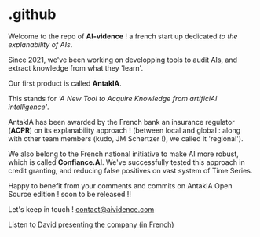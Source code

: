 # .github

Welcome to the repo of **AI-vidence** ! a french start up dedicated *to the explanability of AIs*.

Since 2021, we've been working on developping tools to audit AIs, and extract knowledge from what they 'learn'.

Our first product is called **AntakIA**. 

This stands for *'A New Tool to Acquire Knowledge from artIficiAl intelligence'*.

AntakIA has been awarded by the French bank an insurance regulator (**ACPR**) on its explanability approach ! (between local and global : along with other team members (kudo, JM Schertzer !), we called it 'regional'). 

We also belong to the French national initiative to make AI more robust, which is called **Confiance.AI**.
We've successfully tested this approach in credit granting, and reducing false positives on vast system of Time Series.

Happy to benefit from your comments and commits on AntakIA Open Source edition ! soon to be released !!

Let's keep in touch ! 
contact@aividence.com

Listen to [David presenting the company (in French)](https://www.youtube.com/watch?v=ahFJM-LVopg)
